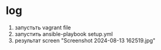 # log
1. запустьть vagrant file  
2. запустить ansible-playbook setup.yml
2. результат screen "Screenshot 2024-08-13 162519.jpg"